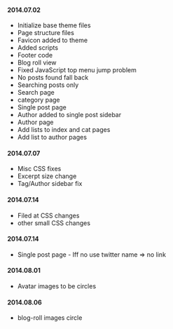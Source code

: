 #### 2014.07.02
- Initialize base theme files
- Page structure files
- Favicon added to theme
- Added scripts
- Footer code
- Blog roll view
- Fixed JavaScript top menu jump problem
- No posts found fall back
- Searching posts only
- Search page
- category page
- Single post page
- Author added to single post sidebar
- Author page
- Add lists to index and cat pages
- Add list to author pages

#### 2014.07.07
- Misc CSS fixes
- Excerpt size change
- Tag/Author sidebar fix

#### 2014.07.14
- Filed at CSS changes
- other small CSS changes

#### 2014.07.14
- Single post page - Iff no use twitter name => no link

#### 2014.08.01
- Avatar images to be circles

#### 2014.08.06
- blog-roll images circle